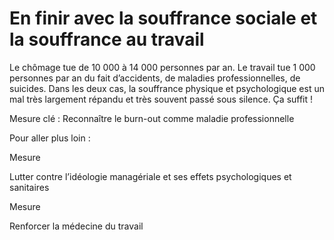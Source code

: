 # En finir avec la souffrance sociale et la souffrance au travail

<div class="admonition note">

Le chômage tue de 10 000 à 14 000 personnes par an. Le travail tue 1 000
personnes par an du fait d’accidents, de maladies professionnelles, de
suicides. Dans les deux cas, la souffrance physique et psychologique est
un mal très largement répandu et très souvent passé sous silence. Ça
suffit !

</div>

Mesure clé : Reconnaître le burn-out comme maladie professionnelle

Pour aller plus loin :

<div class="admonition">

Mesure

Lutter contre l’idéologie managériale et ses effets psychologiques et
sanitaires

</div>

<div class="admonition">

Mesure

Renforcer la médecine du travail

</div>
